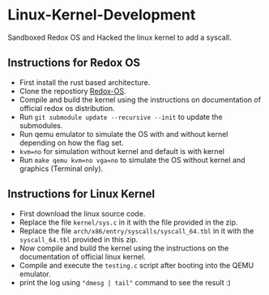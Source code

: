 # Linux-Kernel-Development
Sandboxed Redox OS and Hacked the linux kernel to add a syscall.

## Instructions for Redox OS
- First install the rust based architecture.
- Clone the repostiory [Redox-OS](https://gitlab.redox-os.org/redox-os/redox.git).
- Compile and build the kernel using the instructions on documentation of official redox os distribution.
- Run `git submodule update --recursive --init` to update the submodules.
- Run qemu emulator to simulate the OS with and without kernel depending on how the flag set.
- `kvm=no` for simulation without kernel and default is with kernel
- Run `make qemu kvm=no vga=no` to simulate the OS without kernel and graphics (Terminal only).


## Instructions for Linux Kernel

- First download the linux source code.
- Replace the file `kernel/sys.c` in it with the file provided in the zip.
- Replace the file `arch/x86/entry/syscalls/syscall_64.tbl` in it with the `syscall_64.tbl` provided in this zip.
- Now compile and build the kernel using the instructions on the documentation of official linux kernel.
- Compile and execute the `testing.c` script after booting into the QEMU emulator.
- print the log using `"dmesg | tail"` command to see the result :)
